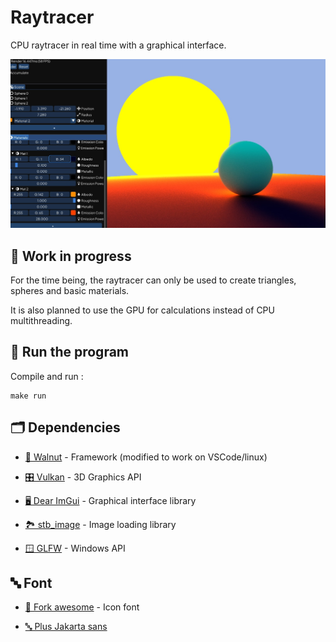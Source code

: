 # Raytracer

CPU raytracer in real time with a graphical interface.

![Screenshot](/readme/screenshot.jpg)

## 🚧 Work in progress

For the time being, the raytracer can only be used to create triangles, spheres and basic materials.

It is also planned to use the GPU for calculations instead of CPU multithreading.


##  🔧 Run the program 

Compile and run :
```shell
make run
```

##  🗂️ Dependencies

- [🥜 Walnut](https://github.com/StudioCherno/Walnut) - Framework (modified to work on VSCode/linux)

- [🎛 Vulkan](https://www.vulkan.org/) - 3D Graphics API

- [🖥️ Dear ImGui](https://github.com/ocornut/imgui) - Graphical interface library

- [🏞️ stb_image](https://github.com/nothings/stb) - Image loading library

- [🪟 GLFW](https://github.com/glfw/glfw) - Windows API


##  🔤 Font
- [🍴 Fork awesome](https://forkaweso.me/Fork-Awesome/) - Icon font

- [🔤 Plus Jakarta sans](https://fonts.google.com/specimen/Plus+Jakarta+Sans)

